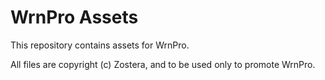 # WrnPro Assets

This repository contains assets for WrnPro.

All files are copyright (c) Zostera, and to be used only to promote WrnPro.
